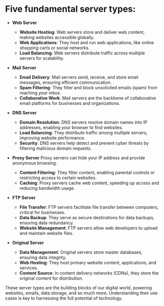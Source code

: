 # Five fundamental server types:

- <b>Web Server</b>
    - <b>Website Hosting</b>: Web servers store and deliver web content, making websites accessible globally.
    - <b>Web Applications</b>: They host and run web applications, like online shopping carts or social networks.
    - <b>Load Balancing</b>: Web servers distribute traffic across multiple servers for scalability.

- <b>Mail Server</b>
    - <b>Email Delivery</b>: Mail servers send, receive, and store email messages, ensuring efficient communication.
    - <b>Spam Filtering</b>: They filter and block unsolicited emails (spam) from reaching your inbox.
    - <b>Collaborative Work</b>: Mail servers are the backbone of collaborative email platforms for businesses and organizations.

- <b>DNS Server</b>
    - <b>Domain Resolution</b>: DNS servers resolve domain names into IP addresses, enabling your browser to find websites.
    - <b>Load Balancing</b>: They distribute traffic among multiple servers, improving website performance.
    - <b>Security</b>: DNS servers help detect and prevent cyber threats by filtering malicious domain requests.

- <b>Proxy Server</b>
Proxy servers can hide your IP address and provide anonymous browsing.
    - <b>Content Filtering</b>: They filter content, enabling parental controls or restricting access to certain websites.
    - <b>Caching</b>: Proxy servers cache web content, speeding up access and reducing bandwidth usage.
- <b>FTP Server</b>
    - <b>File Transfer</b>: FTP servers facilitate file transfer between computers, critical for businesses.
    - <b>Data Backup</b>: They serve as secure destinations for data backups, ensuring data redundancy.
    - <b>Website Management</b>: FTP servers allow web developers to upload and maintain website files.

- <b>Original Server </b>
    - <b>Data Management</b>: Original servers store master databases, ensuring data integrity.
    - <b>Web Hosting</b>: They host primary website content, applications, and services.
    - <b>Content Source</b>: In content delivery networks (CDNs), they store the original content for distribution.

These server types are the building blocks of our digital world, powering websites, emails, data storage, and so much more. Understanding their use cases is key to harnessing the full potential of technology.